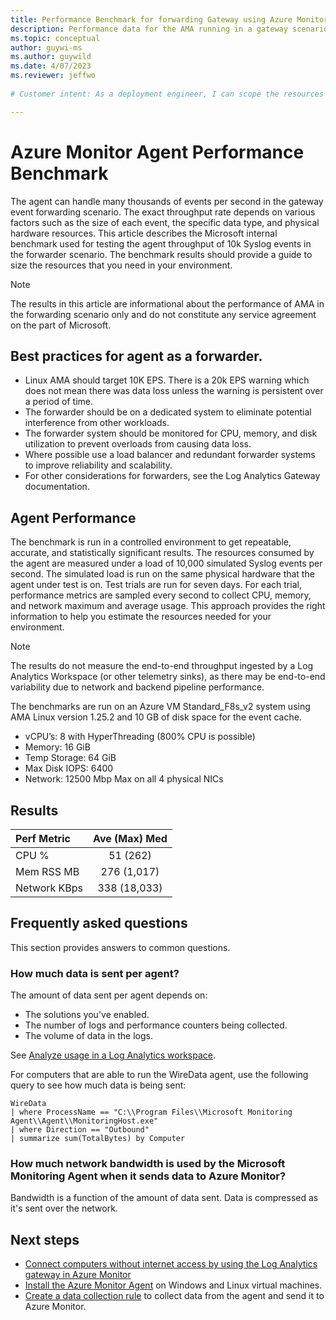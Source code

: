```yaml
---
title: Performance Benchmark for forwarding Gateway using Azure Monitor Agent 
description: Performance data for the AMA running in a gateway scenario
ms.topic: conceptual
author: guywi-ms
ms.author: guywild
ms.date: 4/07/2023
ms.reviewer: jeffwo
 
# Customer intent: As a deployment engineer, I can scope the resources required to scale my gateway data colletors the use the Azure Monitor Agent. 

---
```

# Azure Monitor Agent Performance Benchmark

The agent can handle many thousands of events per second in the gateway event forwarding scenario. The exact throughput rate depends on various factors such as the size of each event, the specific data type, and physical hardware resources. This article describes the Microsoft internal benchmark used for testing the agent throughput of 10k Syslog events in the forwarder scenario. The benchmark results should provide a guide to size the resources that you need in your environment.

> [!NOTE]
> The results in this article are informational about the performance of AMA in the forwarding scenario only and do not constitute any service agreement on the part of Microsoft.   

## Best practices for agent as a forwarder. 

- Linux AMA should target 10K EPS. There is a 20k EPS warning which does not mean there was data loss unless the warning is persistent over a period of time.  
- The forwarder should be on a dedicated system to eliminate potential interference from other workloads. 
- The forwarder system should be monitored for CPU, memory, and disk utilization to prevent overloads from causing data loss. 
- Where possible use a load balancer and redundant forwarder systems to improve reliability and scalability. 
- For other considerations for forwarders, see the Log Analytics Gateway documentation. 

## Agent Performance 

The benchmark is run in a controlled environment to get repeatable, accurate, and statistically significant results. The resources consumed by the agent are measured under a load of 10,000 simulated Syslog events per second. The simulated load is run on the same physical hardware that the agent under test is on. Test trials are run for seven days. For each trial, performance metrics are sampled every second to collect CPU, memory, and network maximum and average usage. This approach provides the right information to help you estimate the resources needed for your environment. 

> [!NOTE]
> The results do not measure the end-to-end throughput ingested by a Log Analytics Workspace (or other telemetry sinks), as there may be end-to-end variability due to network and backend pipeline performance.   

The benchmarks are run on an Azure VM Standard_F8s_v2 system using AMA Linux version 1.25.2 and 10 GB of disk space for the event cache. 

- vCPU’s:	8 with HyperThreading (800% CPU is possible) 
- Memory: 	16 GiB 
- Temp Storage:	64 GiB 
- Max Disk IOPS:	6400 
- Network:	12500 Mbp Max on all 4 physical NICs 



## Results 

| Perf Metric | Ave (Max) Med |
|:---|:---:|
| CPU %           | 51 (262)     |
| Mem RSS MB      | 276 (1,017)  |
| Network KBps    | 338 (18,033) |


## Frequently asked questions

This section provides answers to common questions.

### How much data is sent per agent?

The amount of data sent per agent depends on:      

* The solutions you've enabled.
* The number of logs and performance counters being collected.
* The volume of data in the logs.

See [Analyze usage in a Log Analytics workspace](../logs/analyze-usage.md).

For computers that are able to run the WireData agent, use the following query to see how much data is being sent:

```kusto
WireData
| where ProcessName == "C:\\Program Files\\Microsoft Monitoring Agent\\Agent\\MonitoringHost.exe"
| where Direction == "Outbound"
| summarize sum(TotalBytes) by Computer 
```

### How much network bandwidth is used by the Microsoft Monitoring Agent when it sends data to Azure Monitor?

Bandwidth is a function of the amount of data sent. Data is compressed as it's sent over the network.

## Next steps

- [Connect computers without internet access by using the Log Analytics gateway in Azure Monitor](gateway.md)
- [Install the Azure Monitor Agent](azure-monitor-agent-manage.md) on Windows and Linux virtual machines.
- [Create a data collection rule](azure-monitor-agent-data-collection.md) to collect data from the agent and send it to Azure Monitor.
